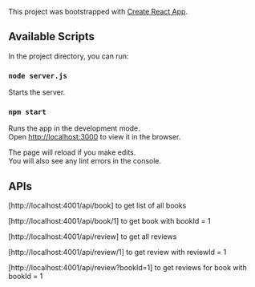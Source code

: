 This project was bootstrapped with [Create React App](https://github.com/facebook/create-react-app).

## Available Scripts

In the project directory, you can run:

### `node server.js`

Starts the server. <br />


### `npm start`

Runs the app in the development mode.<br />
Open [http://localhost:3000](http://localhost:3000) to view it in the browser.

The page will reload if you make edits.<br />
You will also see any lint errors in the console.


## APIs

[http://localhost:4001/api/book] to get list of all books

[http://localhost:4001/api/book/1] to get book with bookId = 1

[http://localhost:4001/api/review] to get all reviews

[http://localhost:4001/api/review/1] to get review with reviewId = 1

[http://localhost:4001/api/review?bookId=1] to get reviews for book with bookId = 1
